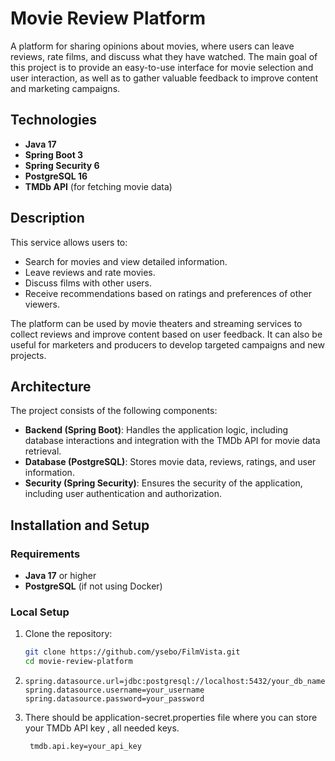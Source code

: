 # Movie Review Platform

A platform for sharing opinions about movies, where users can leave reviews, rate films, and discuss what they have watched. The main goal of this project is to provide an easy-to-use interface for movie selection and user interaction, as well as to gather valuable feedback to improve content and marketing campaigns.

## Technologies

- **Java 17**
- **Spring Boot 3**
- **Spring Security 6**
- **PostgreSQL 16**
- **TMDb API** (for fetching movie data)

## Description

This service allows users to:

- Search for movies and view detailed information.
- Leave reviews and rate movies.
- Discuss films with other users.
- Receive recommendations based on ratings and preferences of other viewers.

The platform can be used by movie theaters and streaming services to collect reviews and improve content based on user feedback. It can also be useful for marketers and producers to develop targeted campaigns and new projects.

## Architecture

The project consists of the following components:

- **Backend (Spring Boot)**: Handles the application logic, including database interactions and integration with the TMDb API for movie data retrieval.
- **Database (PostgreSQL)**: Stores movie data, reviews, ratings, and user information.
- **Security (Spring Security)**: Ensures the security of the application, including user authentication and authorization.

## Installation and Setup

### Requirements

- **Java 17** or higher
- **PostgreSQL** (if not using Docker)

### Local Setup

1. Clone the repository:

   ```bash
   git clone https://github.com/ysebo/FilmVista.git
   cd movie-review-platform
    ```
2.
     ```
     spring.datasource.url=jdbc:postgresql://localhost:5432/your_db_name
     spring.datasource.username=your_username
     spring.datasource.password=your_password
     ```
3. There should be application-secret.properties file where you can store your TMDb API key , all needed keys.
   ```
    tmdb.api.key=your_api_key
   
    ```
